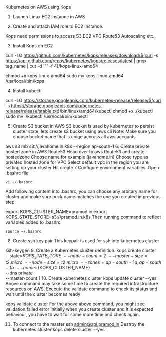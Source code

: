 Kubernetes on AWS using Kops

1. Launch Linux EC2 instance in AWS

2. Create and attach IAM role to EC2 Instance.

Kops need permissions to access
	S3
	EC2
	VPC
	Route53
	Autoscaling
	etc..

3. Install Kops on EC2

curl -LO https://github.com/kubernetes/kops/releases/download/$(curl -s https://api.github.com/repos/kubernetes/kops/releases/latest | grep tag_name | cut -d '"' -f 4)/kops-linux-amd64

chmod +x kops-linux-amd64
sudo mv kops-linux-amd64 /usr/local/bin/kops

4. Install kubectl

curl -LO https://storage.googleapis.com/kubernetes-release/release/$(curl -s https://storage.googleapis.com/kubernetes-release/release/stable.txt)/bin/linux/amd64/kubectl
chmod +x ./kubectl
sudo mv ./kubectl /usr/local/bin/kubectl

5. Create S3 bucket in AWS
S3 bucket is used by kubernetes to persist cluster state, lets create s3 bucket using aws cli Note: Make sure you choose bucket name that is uniqe accross all aws accounts

aws s3 mb s3://javahome.in.k8s --region ap-south-1
6. Create private hosted zone in AWS Route53
Head over to aws Route53 and create hostedzone
Choose name for example (javahome.in)
Choose type as privated hosted zone for VPC
Select default vpc in the region you are setting up your cluster
Hit create
7 Configure environment variables.
Open .bashrc file

	vi ~/.bashrc
Add following content into .bashrc, you can choose any arbitary name for cluster and make sure buck name matches the one you created in previous step.

export KOPS_CLUSTER_NAME=pramod.in
export KOPS_STATE_STORE=s3://pramod.in.k8s
Then running command to reflect variables added to .bashrc

	source ~/.bashrc
8. Create ssh key pair
This keypair is used for ssh into kubernetes cluster

ssh-keygen
9. Create a Kubernetes cluster definition.
kops create cluster \
--state=${KOPS_STATE_STORE} \
--node-count=2 \
--master-size=t2.micro \
--node-size=t2.micro \
--zones=ap-south-1a,ap-south-1b \
--name=${KOPS_CLUSTER_NAME} \
--dns private \
--master-count 1
10. Create kubernetes cluster
kops update cluster --yes
Above command may take some time to create the required infrastructure resources on AWS. Execute the validate command to check its status and wait until the cluster becomes ready

kops validate cluster
For the above above command, you might see validation failed error initially when you create cluster and it is expected behaviour, you have to wait for some more time and check again.

11. To connect to the master
ssh admin@api.pramod.in
Destroy the kubernetes cluster
kops delete cluster  --yes